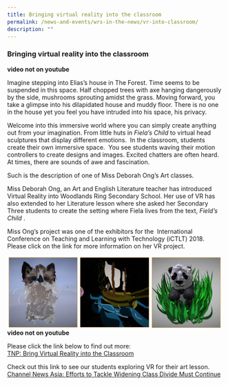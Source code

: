 ```yaml
---
title: Bringing virtual reality into the classroom
permalink: /news-and-events/wrs-in-the-news/vr-into-classroom/
description: ""
---
```

### **Bringing virtual reality into the classroom**

**video not on youtube**

Imagine stepping into Elias’s house in The Forest. Time seems to be suspended in this space. Half chopped trees with axe hanging dangerously by the side, mushrooms sprouting amidst the grass. Moving forward, you take a glimpse into his dilapidated house and muddy floor. There is no one in the house yet you feel you have intruded into his space, his privacy.

Welcome into this immersive world where you can simply create anything out from your imagination. From little huts in _Fiela’s Child_ to virtual head sculptures that display different emotions.  In the classroom, students create their own immersive space.  You see students waving their motion controllers to create designs and images. Excited chatters are often heard.  At times, there are sounds of awe and fascination.

Such is the description of one of Miss Deborah Ong’s Art classes.

Miss Deborah Ong, an Art and English Literature teacher has introduced Virtual Reality into Woodlands Ring Secondary School. Her use of VR has also extended to her Literature lesson where she asked her Secondary Three students to create the setting where Fiela lives from the text, _Field’s Child_ .

Miss Ong’s project was one of the exhibitors for the  International Conference on Teaching and Learning with Technology (iCTLT) 2018. Please click on the link for more information on her VR project.

<p><a href="https://staging.d1zt0oshmgcgjg.amplifyapp.com/images/wrs%20vr%201.jpg">
<img style="width:33%" src="/images/wrs%20vr%201.jpg" align = left>
</a></p>

<p><a href="https://staging.d1zt0oshmgcgjg.amplifyapp.com/images/wrs%20vr%202.jpg">
<img style="width:33%" src="/images/wrs%20vr%202.jpg" align = left>
</a></p>

<p><a href="https://staging.d1zt0oshmgcgjg.amplifyapp.com/images/wrs%20vr%203.jpg">
<img style="width:33%" src="/images/wrs%20vr%203.jpg" align = left>
</a></p>

**video not on youtube**

Please click the link below to find out more:<br>
[TNP: Bring Virtual Reality into the Classroom](https://www.tnp.sg/news/singapore/bringing-virtual-reality-classroom)

Check out this link to see our students exploring VR for their art lesson.<br>
[Channel News Asia: Efforts to Tackle Widening Class Divide Must Continue](https://www.channelnewsasia.com/news/singapore/efforts-to-tackle-widening-class-divide-must-continue-says-ong-10301000)
